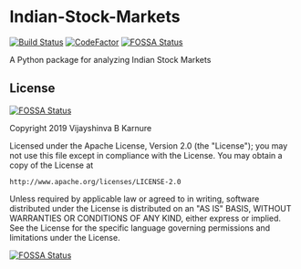 # Indian-Stock-Markets
[![Build Status](https://travis-ci.org/vijayshinva/Indian-Stock-Markets.svg?branch=master)](https://travis-ci.org/vijayshinva/Indian-Stock-Markets) [![CodeFactor](https://www.codefactor.io/repository/github/vijayshinva/indian-stock-markets/badge)](https://www.codefactor.io/repository/github/vijayshinva/indian-stock-markets) [![FOSSA Status](https://app.fossa.io/api/projects/git%2Bgithub.com%2Fvijayshinva%2FIndian-Stock-Markets.svg?type=shield)](https://app.fossa.io/projects/git%2Bgithub.com%2Fvijayshinva%2FIndian-Stock-Markets?ref=badge_shield)

A Python package for analyzing Indian Stock Markets



## License
[![FOSSA Status](https://app.fossa.com/api/projects/git%2Bgithub.com%2Fvijayshinva%2FIndian-Stock-Markets.svg?type=shield)](https://app.fossa.com/projects/git%2Bgithub.com%2Fvijayshinva%2FIndian-Stock-Markets?ref=badge_shield)

Copyright 2019 Vijayshinva B Karnure

Licensed under the Apache License, Version 2.0 (the "License");
you may not use this file except in compliance with the License.
You may obtain a copy of the License at

    http://www.apache.org/licenses/LICENSE-2.0

Unless required by applicable law or agreed to in writing, software
distributed under the License is distributed on an "AS IS" BASIS,
WITHOUT WARRANTIES OR CONDITIONS OF ANY KIND, either express or implied.
See the License for the specific language governing permissions and
limitations under the License.

[![FOSSA Status](https://app.fossa.com/api/projects/git%2Bgithub.com%2Fvijayshinva%2FIndian-Stock-Markets.svg?type=large)](https://app.fossa.com/projects/git%2Bgithub.com%2Fvijayshinva%2FIndian-Stock-Markets?ref=badge_large)
